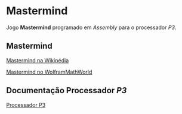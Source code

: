 # Mastermind

Jogo **Mastermind** programado em _Assembly_ para o processador _P3_.

## Mastermind

[Mastermind na Wikipédia](https://en.wikipedia.org/wiki/Mastermind_%28board_game%29)

[Mastermind no WolframMathWorld](http://mathworld.wolfram.com/Mastermind.html)

## Documentação Processador _P3_ 

[Processador P3](http://algos.inesc-id.pt/arq-comp/?Material_Did%C3%A1tico___Processador_P3)
